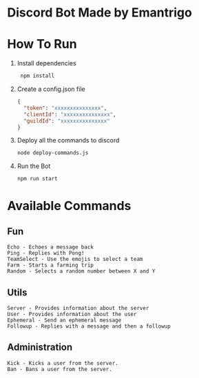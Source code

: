 # Discord Bot Made by Emantrigo

# How To Run

1. Install dependencies

   ```bash
    npm install
   ```

2. Create a config.json file

   ```json
   {
     "token": "xxxxxxxxxxxxxxx",
     "clientId": "xxxxxxxxxxxxxxx",
     "guildId": "xxxxxxxxxxxxxxx"
   }
   ```

3. Deploy all the commands to discord

   ```bash
   node deploy-commands.js
   ```

4. Run the Bot
   ```
   npm run start
   ```

# Available Commands

## Fun

```
Echo - Echoes a message back
Ping - Replies with Pong!
TeamSelect - Use the emojis to select a team
Farm - Starts a farming trip
Random - Selects a random number between X and Y
```

## Utils

```
Server - Provides information about the server
User - Provides information about the user
Ephemeral - Send an ephemeral message
Followup - Replies with a message and then a followup
```

## Administration

```
Kick - Kicks a user from the server.
Ban - Bans a user from the server.
```
